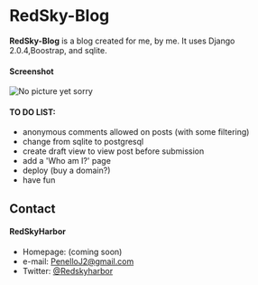 # RedSky-Blog
**RedSky-Blog** is a blog created for me, by me. It uses Django 2.0.4,Boostrap, and sqlite. 

#### Screenshot
![No picture yet sorry](http://url/screenshot-software.png)

#### TO DO LIST:
* anonymous comments allowed on posts (with some filtering)
* change from sqlite to postgresql
* create draft view to view post before submission
* add a 'Who am I?' page
* deploy (buy a domain?)
* have fun 

## Contact
#### RedSkyHarbor
* Homepage: (coming soon)
* e-mail: PenelloJ2@gmail.com 
* Twitter: [@Redskyharbor](https://twitter.com/RedSkyHarbour)

